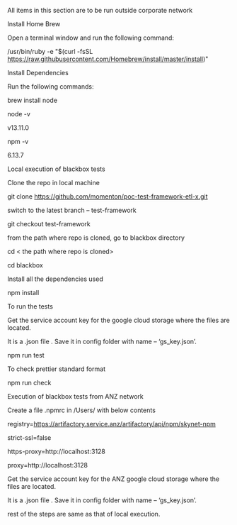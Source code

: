 

All items in this section are to be run outside corporate network

Install Home Brew

Open a terminal window and run the following command:

/usr/bin/ruby -e 
"$(curl -fsSL https://raw.githubusercontent.com/Homebrew/install/master/install)"

Install Dependencies

 Run the following commands:

brew install node

 node -v

 v13.11.0

 npm -v

 6.13.7


Local execution of blackbox tests

Clone the repo in local machine

  git clone https://github.com/momenton/poc-test-framework-etl-x.git

  switch to the latest branch – test-framework

  git checkout test-framework

  from the path where repo is cloned, go to blackbox directory

  cd < the path where repo is cloned>

  cd blackbox

  Install all the dependencies used 

  npm install 


To run the tests

 Get the service account key for the google cloud storage where the files are located.

It is a .json file . Save it in config folder with name – ‘gs_key.json’.

npm run test

To check prettier standard format

npm run check 


Execution of blackbox tests from ANZ network

Create a file .npmrc in /Users/<LanId> with below contents
	
registry=https://artifactory.service.anz/artifactory/api/npm/skynet-npm

strict-ssl=false

https-proxy=http://localhost:3128

proxy=http://localhost:3128

Get the service account key for the ANZ google cloud storage where the files are located.

It is a .json file . Save it in config folder with name – ‘gs_key.json’.

rest of the steps are same as that of local execution.


